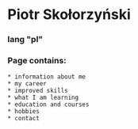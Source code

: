 # Piotr Skołorzyński 

### lang "pl"

### Page contains:

    * information about me
    * my career
    * improved skills
    * what I am learning
    * education and courses
    * hobbies
    * contact